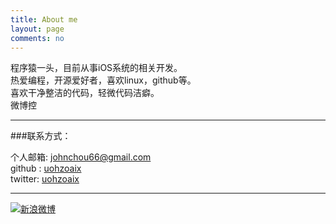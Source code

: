 ```yaml
---
title: About me
layout: page
comments: no
---
```


程序猿一头，目前从事iOS系统的相关开发。	
热爱编程，开源爱好者，喜欢linux，github等。		
喜欢干净整洁的代码，轻微代码洁癖。  	
微博控

----

###联系方式：        

个人邮箱: [johnchou66@gmail.com](mailto:johnchou66@gmail.com)	    
github : [uohzoaix](https://github.com/uohzoaix)        
twitter: [uohzoaix](https://twitter.com/uohzoaix)

----


[![新浪微博](http://service.t.sina.com.cn/widget/qmd/1713195262/f78fbcd2/1.png)](http://weibo.com/u/1713195262?s=6uyXnP)